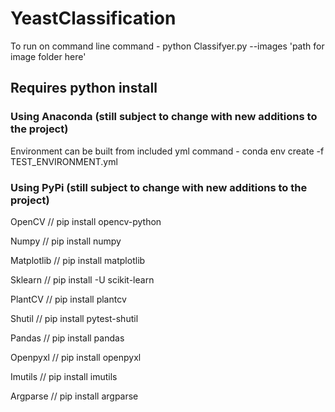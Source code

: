 # YeastClassification
To run on command line
command - python Classifyer.py --images 'path for image folder here'
## Requires python install
### Using Anaconda (still subject to change with new additions to the project)
Environment can be built from included yml
command - conda env create -f TEST_ENVIRONMENT.yml

### Using PyPi (still subject to change with new additions to the project)
OpenCV // pip install opencv-python

Numpy // pip install numpy

Matplotlib // pip install matplotlib

Sklearn // pip install -U scikit-learn

PlantCV // pip install plantcv

Shutil // pip install pytest-shutil

Pandas // pip install pandas

Openpyxl // pip install openpyxl

Imutils // pip install imutils

Argparse // pip install argparse

